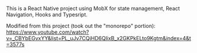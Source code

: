 This is a React Native project using MobX for state management, React Navigation, Hooks and Typesript.

Modified from this project (took out the "monorepo" portion): https://www.youtube.com/watch?v=_CBYbEGvxYY&list=PL_uJv7CQjHD6QlixB_x2GKPkELto9Kgtm&index=4&t=3577s
